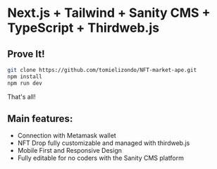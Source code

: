# Next.js + Tailwind + Sanity CMS + TypeScript + Thirdweb.js

## Prove It!
```bash
git clone https://github.com/tomielizondo/NFT-market-ape.git
npm install
npm run dev
```
That's all!

## Main features:
* Connection with Metamask wallet
* NFT Drop fully customizable and managed with thirdweb.js
* Mobile First and Responsive Design
* Fully editable for no coders with the Sanity CMS platform
